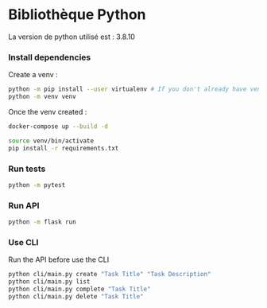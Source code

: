 # Bibliothèque Python

La version de python utilisé est : 3.8.10

### Install dependencies

Create a venv :

```sh
python -m pip install --user virtualenv # If you don't already have venv
python -m venv venv
```

Once the venv created :


```sh
docker-compose up --build -d
```

```sh
source venv/bin/activate
pip install -r requirements.txt
```

### Run tests

```sh
python -m pytest
```

### Run API

```sh
python -m flask run
```

### Use CLI

Run the API before use the CLI

```sh
python cli/main.py create "Task Title" "Task Description"
python cli/main.py list
python cli/main.py complete "Task Title"
python cli/main.py delete "Task Title"
```